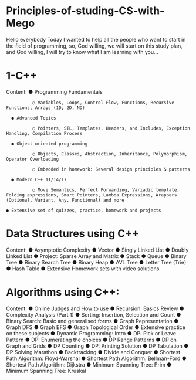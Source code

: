 # Principles-of-studing-CS-with-Mego
Hello everybody
Today I wanted to help all the people who want to start in the field of programming, so, God willing, we will start on this study plan, and God willing,
I will try to know what I am learning with you...

# 1-C++ 

Content:
      ● Programming Fundamentals
      
              ○ Variables, Loops, Control Flow, Functions, Recursive Functions, Arrays (1D, 2D, ND)
              
      ● Advanced Topics
   
              ○ Pointers, STL, Templates, Headers, and Includes, Exception Handling, Compilation Process
		  
      ● Object oriented programming
	
              ○ Objects, Classes, Abstraction, Inheritance, Polymorphism, Operator Overloading
		  
              ○ Embedded in homework: Several design principles & patterns
		  
      ● Modern C++ 11/14/17
	
              ○ Move Semantics, Perfect Forwarding, Variadic template, Folding expressions, Smart Pointers, Lambda Expressions, Wrappers (Optional, Variant, Any, Functional) and more
      
	● Extensive set of quizzes, practice, homework and projects
      
# Data Structures using C++

Content:
      ● Asymptotic Complexity
      ● Vector
      ● Singly Linked List
      ● Doubly Linked List
      ● Project: Sparse Array and Matrix
      ● Stack
      ● Queue
      ● Binary Tree
      ● Binary Search Tree
      ● Binary Heap
      ● AVL Tree
      ● Letter Tree (Trie)
      ● Hash Table
      ● Extensive Homework sets with video solutions
      
# Algorithms using C++:

Content:
      ● Online Judges and How to use
      ● Recursion: Basics Review
      ● Complexity Analysis (Part 1)
      ● Sorting: Insertion, Selection and Count
      ● Binary Search: Basic and generalised forms
      ● Graph Representation
      ● Graph DFS
      ● Graph BFS
      ● Graph Topological Order
      ● Extensive practice on these subjects
      ● Dynamic Programming: Intro
      ● DP: Pick or Leave Pattern
      ● DP: Enumerating the choices
      ● DP Range Patterns
      ● DP on Graph and Grids
      ● DP Counting
      ● DP: Printing Solution
      ● DP Tabulation
      ● DP Solving Marathon
      ● Backtracking
      ● Divide and Conquer
      ● Shortest Path Algorithm: Floyd-Warshal
      ● Shortest Path Algorithm: Bellman-Ford
      ● Shortest Path Algorithm: Dijkstra
      ● Minimum Spanning Tree: Prim 
      ● Minimum Spanning Tree: Kruskal










